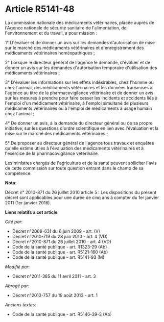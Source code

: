 # Article R5141-48

La commission nationale des médicaments vétérinaires, placée auprès de l'Agence nationale de sécurité sanitaire de
l'alimentation, de l'environnement et du travail, a pour mission : 

1° D'évaluer et de donner un avis sur les demandes d'autorisation de mise sur le marché des médicaments vétérinaires et
d'enregistrement des médicaments vétérinaires homéopathiques ; 

2° Lorsque le directeur général de l'agence le demande, d'évaluer et de donner un avis sur les demandes d'autorisation
temporaire d'utilisation des médicaments vétérinaires ; 

3° D'évaluer les informations sur les effets indésirables, chez l'homme ou chez l'animal, des médicaments vétérinaires et les
données transmises à l'agence au titre de la pharmacovigilance vétérinaire et de donner un avis sur les mesures à prendre
pour faire cesser les incidents et accidents liés à l'emploi d'un médicament vétérinaire, à l'emploi simultané de plusieurs
médicaments vétérinaires ou à l'emploi de médicaments à usage humain chez l'animal ; 

4° De donner un avis, à la demande du directeur général ou de sa propre initiative, sur les questions d'ordre scientifique en
lien avec l'évaluation et la mise sur le marché des médicaments vétérinaires ; 

5° De proposer au directeur général de l'agence tous travaux et enquêtes qu'elle estime utiles à l'évaluation des médicaments
vétérinaires et à l'exercice de la pharmacovigilance vétérinaire. 

Les ministres chargés de l'agriculture et de la santé peuvent solliciter l'avis de cette commission sur toute question
entrant dans le champ de sa compétence.

**Nota:**

Décret n° 2010-871 du 26 juillet 2010 article 5 : Les dispositions du présent décret sont applicables pour une durée de cinq
ans à compter du 1er janvier 2011 (1er janvier 2016).

**Liens relatifs à cet article**

_Cité par_:

  - Décret n°2009-631 du 6 juin 2009 - art. (V)
  - Décret n°2010-719 du 28 juin 2010 - art. 4 (VD)
  - Décret n°2010-871 du 26 juillet 2010 - art. 4 (VD)
  - Code de la santé publique - art. R1323-29 (Ab)
  - Code de la santé publique - art. R5121-160 (Ab)
  - Code de la santé publique - art. R5141-93 (M)

_Modifié par_:

  - Décret n°2011-385 du 11 avril 2011 - art. 3

_Abrogé par_:

  - Décret n°2013-757 du 19 août 2013 - art. 1

_Anciens textes_:

  - Code de la santé publique - art. R5146-39-3 (Ab)
